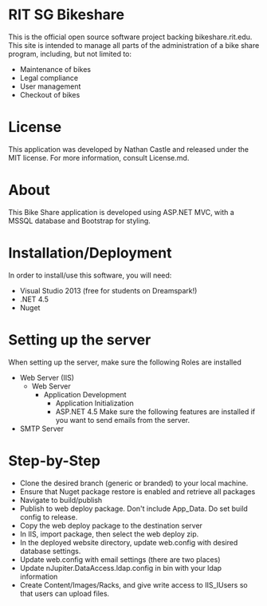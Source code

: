 RIT SG Bikeshare
================
This is the official open source software project backing bikeshare.rit.edu. This site is intended to manage all parts of the administration of a bike share program, including, but not limited to:
* Maintenance of bikes
* Legal compliance
* User management
* Checkout of bikes

License
=======
This application was developed by Nathan Castle and released under the MIT license. For more information, consult License.md.

About
=====
This Bike Share application is developed using ASP.NET MVC, with a MSSQL database and Bootstrap for styling.

Installation/Deployment
=======================
In order to install/use this software, you will need:
* Visual Studio 2013 (free for students on Dreamspark!)
* .NET 4.5
* Nuget

Setting up the server
=====================
When setting up the server, make sure the following Roles are installed
* Web Server (IIS)
  * Web Server
    * Application Development
      * Application Initialization
      * ASP.NET 4.5
Make sure the following features are installed if you want to send emails from the server.
* SMTP Server

Step-by-Step
============
* Clone the desired branch (generic or branded) to your local machine.
* Ensure that Nuget package restore is enabled and retrieve all packages
* Navigate to build/publish
* Publish to web deploy package. Don't include App_Data. Do set build config to release.
* Copy the web deploy package to the destination server
* In IIS, import package, then select the web deploy zip.
* In the deployed website directory, update web.config with desired database settings. 
* Update web.config with email settings (there are two places)
* Update nJupiter.DataAccess.ldap.config in bin with your ldap information
* Create Content/Images/Racks, and give write access to IIS_IUsers so that users can upload files.
